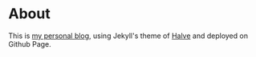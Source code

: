 # About
This is [my personal blog](http://keithnull.top), using Jekyll's theme of [Halve](https://github.com/TaylanTatli/Halve) and deployed on Github Page.





